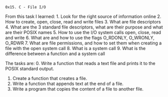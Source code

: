	0x15. C - File I/O
From this task I learned:
	1. Look for the right source of information online
	2. How to create, open, close, read and write files
	3. What are file descriptors
	4. What are the 3 standard file descriptors, what are their purpose
	and what are their POSIX names
	5. How to use the I/O system calls open, close, read and write
	6. What are and how to use the flags O_RDONLY, O_WRONLY, O_RDWR
	7. What are file permissions, and how to set them when creating a file
	with the open system call
	8. What is a system call
	9. What is the difference between a function and a system call

The tasks are:
0. Write a function that reads a text file and prints it to the POSIX
	standard output.
1. Create a function that creates a file.
2. Write a function that appends text at the end of a file.
3. Write a program that copies the content of a file to another file.

